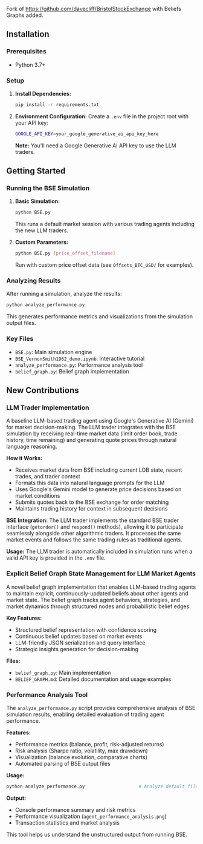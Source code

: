 Fork of https://github.com/davecliff/BristolStockExchange with Beliefs Graphs added.

## Installation

### Prerequisites
- Python 3.7+

### Setup

1. **Install Dependencies:**
   ```bash
   pip install -r requirements.txt
   ```

2. **Environment Configuration:**
   Create a `.env` file in the project root with your API key:
   ```bash
   GOOGLE_API_KEY=your_google_generative_ai_api_key_here
   ```
   
   **Note:** You'll need a Google Generative AI API key to use the LLM traders.

## Getting Started

### Running the BSE Simulation

1. **Basic Simulation:**
   ```bash
   python BSE.py
   ```
   This runs a default market session with various trading agents including the new LLM traders.

2. **Custom Parameters:**
   ```bash
   python BSE.py [price_offset_filename]
   ```
   Run with custom price offset data (see `Offsets_BTC_USD/` for examples).

### Analyzing Results

After running a simulation, analyze the results:
```bash
python analyze_performance.py
```
This generates performance metrics and visualizations from the simulation output files.

### Key Files

- `BSE.py`: Main simulation engine
- `BSE_VernonSmith1962_demo.ipynb`: Interactive tutorial
- `analyze_performance.py`: Performance analysis tool
- `belief_graph.py`: Belief graph implementation

## New Contributions

### LLM Trader Implementation

A baseline LLM-based trading agent using Google's Generative AI (Gemini) for market decision-making. The LLM trader integrates with the BSE simulation by receiving real-time market data (limit order book, trade history, time remaining) and generating quote prices through natural language reasoning.

**How it Works:**
- Receives market data from BSE including current LOB state, recent trades, and trader context
- Formats this data into natural language prompts for the LLM
- Uses Google's Gemini model to generate price decisions based on market conditions
- Submits quotes back to the BSE exchange for order matching
- Maintains trading history for context in subsequent decisions

**BSE Integration:**
The LLM trader implements the standard BSE trader interface (`getorder()` and `respond()` methods), allowing it to participate seamlessly alongside other algorithmic traders. It processes the same market events and follows the same trading rules as traditional agents.

**Usage:**
The LLM trader is automatically included in simulation runs when a valid API key is provided in the `.env` file.

### Explicit Belief Graph State Management for LLM Market Agents

A novel belief graph implementation that enables LLM-based trading agents to maintain explicit, continuously-updated beliefs about other agents and market state. The belief graph tracks agent behaviors, strategies, and market dynamics through structured nodes and probabilistic belief edges.

**Key Features:**
- Structured belief representation with confidence scoring
- Continuous belief updates based on market events
- LLM-friendly JSON serialization and query interface
- Strategic insights generation for decision-making

**Files:**
- `belief_graph.py`: Main implementation
- `BELIEF_GRAPH.md`: Detailed documentation and usage examples

### Performance Analysis Tool

The `analyze_performance.py` script provides comprehensive analysis of BSE simulation results, enabling detailed evaluation of trading agent performance.

**Features:**
- Performance metrics (balance, profit, risk-adjusted returns)
- Risk analysis (Sharpe ratio, volatility, max drawdown)
- Visualization (balance evolution, comparative charts)
- Automated parsing of BSE output files

**Usage:**
```bash
python analyze_performance.py                    # Analyze default files
```

**Output:**
- Console performance summary and risk metrics
- Performance visualization (`agent_performance_analysis.png`)
- Transaction statistics and market analysis

This tool helps us understand the unstructured output from running BSE.


 
